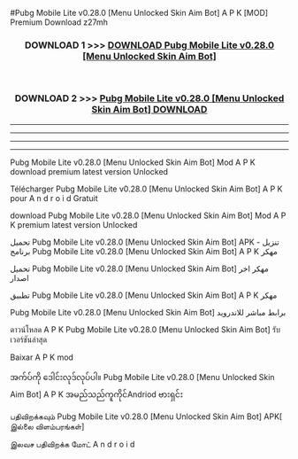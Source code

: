 #Pubg Mobile Lite  v0.28.0 [Menu Unlocked Skin Aim Bot] A P K [MOD] Premium Download z27mh



<div align="center">

<h3>DOWNLOAD 1 >>> <a href="https://teeasianyam.web.app?sq=Pubg Mobile Lite  v0.28.0 [Menu Unlocked Skin Aim Bot]">DOWNLOAD Pubg Mobile Lite  v0.28.0 [Menu Unlocked Skin Aim Bot] </a></h3><br>

<h3>DOWNLOAD 2 >>> <a href="https://teeasianyam.web.app?sq=Pubg Mobile Lite  v0.28.0 [Menu Unlocked Skin Aim Bot] ">Pubg Mobile Lite  v0.28.0 [Menu Unlocked Skin Aim Bot]  DOWNLOAD </a></h3>

</div>


----------------------------------------------------------

----------------------------------------------------------

----------------------------------------------------------

----------------------------------------------------------


Pubg Mobile Lite  v0.28.0 [Menu Unlocked Skin Aim Bot]  Mod A P K download premium latest version Unlocked

Télécharger Pubg Mobile Lite  v0.28.0 [Menu Unlocked Skin Aim Bot]  A P K pour A n d r o i d Gratuit

download Pubg Mobile Lite  v0.28.0 [Menu Unlocked Skin Aim Bot]  Mod A P K premium latest version Unlocked

تحميل Pubg Mobile Lite  v0.28.0 [Menu Unlocked Skin Aim Bot]  APK - تنزيل برنامج Pubg Mobile Lite  v0.28.0 [Menu Unlocked Skin Aim Bot]  A P K مهكر

تحميل Pubg Mobile Lite  v0.28.0 [Menu Unlocked Skin Aim Bot]  مهكر اخر اصدار

تطبيق Pubg Mobile Lite  v0.28.0 [Menu Unlocked Skin Aim Bot]  A P K مهكر

Pubg Mobile Lite  v0.28.0 [Menu Unlocked Skin Aim Bot]  برابط مباشر للاندرويد

ดาวน์โหลด A P K Pubg Mobile Lite  v0.28.0 [Menu Unlocked Skin Aim Bot]  รับเวอร์ชันล่าสุด

Baixar A P K mod

အက်ပ်ကို ဒေါင်းလုဒ်လုပ်ပါ။ Pubg Mobile Lite  v0.28.0 [Menu Unlocked Skin Aim Bot]  A P K အမည်သည်ကူကိုင်Andriod ဗားရှင်း

பதிவிறக்கவும் Pubg Mobile Lite  v0.28.0 [Menu Unlocked Skin Aim Bot]  APK[ இல்லை விளம்பரங்கள்] 
 
இலவச பதிவிறக்க மோட் A n d r o i d



